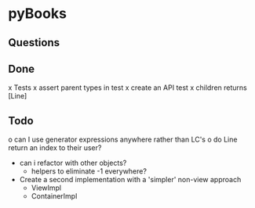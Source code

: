 
pyBooks
=======


Questions
---------

Done
----
x Tests
  x assert parent types in test
  x create an API test
x children returns [Line]

Todo
----
o can I use generator expressions anywhere rather than LC's
o do Line return an index to their user?
- can i refactor with other objects? 
  - helpers to eliminate -1 everywhere?
- Create a second implementation with a 'simpler' non-view approach
  - ViewImpl
  - ContainerImpl


